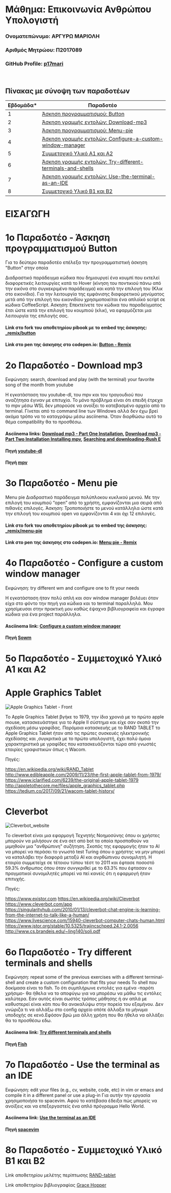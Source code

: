 # Μάθημα: Επικοινωνία Ανθρώπου Υπολογιστή

### Ονοματεπώνυμο: ΑΡΓΥΡΩ ΜΑΡΙΟΛΗ
### Αριθμός Μητρώου: Π2017089
### GitHub Profile: [p17mari](https://github.com/p17mari)

<br />

## Πίνακας με σύνοψη των παραδοτέων

| Εβδομάδα* | Παραδοτέο |
| --- | --- |
| 1 | [Άσκηση προγραμματισμού: Button](#1ο-Παραδοτέο---Button) |
| 2 | [Άσκηση γραμμής εντολών: Download-mp3](#2ο-Παραδοτέο---Download-mp3) |
| 3 | [Άσκηση προγραμματισμού: Menu-pie](#3ο-Παραδοτέο---Menu-pie) |
| 4 | [Άσκηση γραμμής εντολών: Configure-a-custom-window-manager](#4ο-Παραδοτέο---Configure-a-custom-window-manager) |
| 5 | [Συμμετοχικό Υλικό Α1 και Α2](#5ο-Παραδοτέο---Συμμετοχικό-Υλικό-Α1-και-Α2) |
| 6 | [Άσκηση γραμμής εντολών: Try-different-terminals-and-shells](#6ο-Παραδοτέο---Try-different-terminals-and-shells) |
| 7 | [Άσκηση γραμμής εντολών: Use-the-terminal-as-an-IDE](#7ο-Παραδοτέο---Use-the-terminal-as-an-IDE) |
| 8 | [Συμμετοχικό Υλικό Β1 και Β2 ](#8ο-Παραδοτέο---Συμμετοχικό-Υλικό-Β1-και-Β2) |



# ΕΙΣΑΓΩΓΗ

# 1ο Παραδοτέο - Άσκηση προγραμματισμού Button

Για το δεύτερο παραδοτέο επέλεξα την προγραμματιστική άσκηση "Button" στην οποία 

Διαδραστικό παράδειγμα κώδικα που δημιουργεί ένα κουμπί που εκτελεί διαφορετικές λειτουργίες κατά το Hover (κίνηση του ποντικιού πάνω από την εικόνα στο συγκεκριμένο παράδειγμα) και κατά την επιλογή του (Κλικ στο εικονίδιο). Για την λειτουργία της εμφάνισης διαφορετικού μηνύματος μετά από την επιλογή του εικονιδίου χρησιμοποιείται ένα απλοϊκό script σε κώδικα CoffeeScript.
Ασκηση: Επεκτείνετε τον κώδικα του παραδείγματος έτσι ώστε κατά την επιλογή του κουμπιού (κλικ), να εφαρμόζεται μια λειτουργία της επιλογής σας.

#### Link στο fork του αποθετηρίου pibook με το embed της άσκησης: [_remix/button](https://github.com/p17mari/site/blob/master/_remix/button.md)

#### Link στο pen της άσκησης στο codepen.io: [Button - Remix](https://codepen.io/p17mari/pen/YzQpMyX)

# 2ο Παραδοτέο - Download mp3

Εκφώνηση: search, download and play (with the terminal) your favorite song of the month from youtube

Η εγκατάσταση του youtube-dl, του mpv και του τραγουδιού που αναζήτησα έγιναν με επιτυχία. Το μόνο πρόβλημα είναι ότι επειδή έτρεχα το mpv μέσω WSL δεν μπορούσε να ανοίξει το κατεβασμένο αρχείο από το terminal. Γίνεται από το command line των Windows αλλά δεν έχω βρεί ακόμα τρόπο να το καταγράψω μέσω asciinema. Όταν διορθώσω αυτό το θέμα compatibility θα το προσθέσω.

#### Asciinema links:  [Download mp3 - Part One Installation](https://asciinema.org/a/435220), [Download mp3 - Part Two Installation Installing mpv](https://asciinema.org/a/435223), [Searching and downloading-Rush E](https://asciinema.org/a/435237)
#### Πηγή [youtube-dl](https://github.com/ytdl-org/youtube-dl)
#### Πηγή [mpv](https://github.com/mpv-player/mpv)

# 3ο Παραδοτέο - Menu pie

Menu pie
Διαδραστικό παράδειγμα πολύπλοκου κυκλικού μενού. Με την επιλογή του κουμπιού “open” από το χρήστη, εμφανίζονται μια σειρά από πιθανές επιλογές.
Άσκηση: Τροποποιήστε το μενού κατάλληλα ώστε κατά την επιλογή του κουμπιού open να εμφανίζονται 4 και όχι 12 επιλογές.


#### Link στο fork του αποθετηρίου pibook με το embed της άσκησης: [_remix/menu-pie](https://github.com/p17mari/site/blob/master/_remix/menu-pie.md)

#### Link στο pen της άσκησης στο codepen.io: [Menu pie - Remix](https://codepen.io/p17mari/pen/QWgOdga)

# 4ο Παραδοτέο - Configure a custom window manager

Εκφώνηση: try different wm and configure one to fit your needs

Η εγκατάσταση ήταν πολύ απλή και σαν window manager βολέυει όταν είχα στο φόντο την πηγή για κώδικα και το terminal παραλληλά. Μου χρησίμευσαι στην πρακτική μου καθώς έψαχνα βιβλιογραφεία και έγραφα κώδικα για ένα project παράλληλα.

#### Asciinema link: [Configure a custom window manager](https://asciinema.org/a/435914)
#### Πηγή [Sowm](https://github.com/dylanaraps/sowm)

# 5ο Παραδοτέο - Συμμετοχικό Υλικό Α1 και Α2

# Apple Graphics Tablet

![Apple Graphics Tablet - Front](https://user-images.githubusercontent.com/43947917/133484517-5b1e0362-0db8-475e-918a-dd09e86a782a.jpg)

Το Apple Graphics Tablet βγήκε το 1979, την ίδια χρονιά με το πρώτο apple mouse, κατασκευάστηκε για το Apple II σύστημα και είχε σαν σκοπό την σχεδίαση μέσω γραφίδας. Παρόμοια κατασκευής με το RAND TABLET το Apple Graphics Tablet ήταν από τις πρώτες συσκευές ηλεκτρονικής σχεδίασης και ,συγκριτικά με το πρώτο υπολογιστή, έχει πολύ όμοια χαρακτηριστικά με γραφίδες που κατασκευάζονται τώρα από γνωστές εταιρίες γραφιστικών όπως η Wacom.

Πηγές: 

https://en.wikipedia.org/wiki/RAND_Tablet
http://www.edibleapple.com/2009/11/23/the-first-apple-tablet-from-1979/
https://www.iclarified.com/6239/the-original-apple-tablet-1979
http://appletothecore.me/files/apple_graphics_tablet.php
https://tedium.co/2017/09/21/wacom-tablet-history/

# Cleverbot

![Cleverbot_website](https://user-images.githubusercontent.com/43947917/133487948-591da914-d66d-4933-8b69-e996319a2403.png)

Το cleverbot είναι μια εφαρμογή Τεχνητής Νοημοσύνης όπου οι χρήστες μπορούν να μιλήσουν σε ένα σετ από bot τα οποία προσπαθούν να μιμηθούν μια "ανθρώπινη" συζήτηση. Σκοπός της εφαρμογής ήταν το AI να μπορεί να περάσει το γνωστό test Turing όπου ο χρήστης να μην μπορεί να καταλάβει την διαφορά μεταξύ AI και ανρθώπινου συνομιλητή.
Η εταιρία συμμετείχε σε τέτοιου τύπου τέστ το 2011 και έφτασε ποσοστό 59.3% άνθρωπος όπου όταν συνγκριθεί με το  63.3% που έφτασαν οι πραγματικοί συνομιλητές μπορεί να πεί κανείς ότι η εφαρμογή ήταν επιτυχής. 

Πηγές:

https://www.existor.com
https://en.wikipedia.org/wiki/Cleverbot
https://www.cleverbot.com/app
https://singularityhub.com/2010/01/13/cleverbot-chat-engine-is-learning-from-the-internet-to-talk-like-a-human/
https://www.livescience.com/15940-cleverbot-computer-chats-human.html
https://www.jstor.org/stable/10.5325/trajincschped.24.1-2.0056
http://www.cs.brandeis.edu/~ling140/soli.pdf

# 6ο Παραδοτέο - Try different terminals and shells

Εκφώνηση: repeat some of the previous exercises with a different terminal-shell and create a custom configuration that fits your needs
Το shell που δοκίμασα είναι το fish. Το ότι συμπλήρωνε εντολές για εμένα -παρότι χρήσιμο- θα ήθελα να το αποφύγω για να μπορέσω να μάθω τις εντόλες καλύτερα. Εαν αυτός είναι σωστός τρόπος μάθησης ή αν απλά με καθυστερεί είναι κάτι που θα ανακαλύψω στην πορεία του εξαμήνου. Δεν γνώριζα τι να αλλάξω στο config αρχείο οπότε άλλαξα το μήνυμα υποδοχής σε κενό.Εφόσον βρώ μια άλλη χρήση που θα ήθελα να αλλάξει θα το προσθέσω εδω.

#### Asciinema link: [Try different terminals and shells](https://asciinema.org/a/435900)
#### Πηγή [Fish](https://fishshell.com)

# 7ο Παραδοτέο - Use the terminal as an IDE 

Εκφώνηση: edit your files (e.g., cv, website, code, etc) in vim or emacs and compile it in a different panel or use a plug-in
Για αυτήν την εργασία χρησιμοποιήσα το spacevim. Αφού το κατέβασα έδειξα πώς μπορείς να ανοίξεις και να επεξεργαστείς ένα απλό πρόγραμμα Hello World. 
#### Asciinema link: [Use the terminal as an IDE](https://asciinema.org/a/435733)
#### Πηγή [spacevim](https://spacevim.org)

# 8ο Παραδοτέο - Συμμετοχικό Υλικό Β1 και Β2

Link αποθετηρίου μελέτης περίπτωσης [RAND-tablet](https://github.com/p17mari/site/blob/master/_case-study/RAND-tablet.md)

Link αποθετηρίου βιβλιογραφίας [Grace Hopper](https://github.com/p17mari/site/blob/master/_biography/grace-hopper.md)
